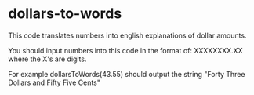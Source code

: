 dollars-to-words
================

This code translates numbers into english explanations of dollar amounts.

You should input numbers into this code in the format of:  XXXXXXXX.XX  where the X's are digits.

For example dollarsToWords(43.55) should output the string "Forty Three Dollars and Fifty Five Cents"
